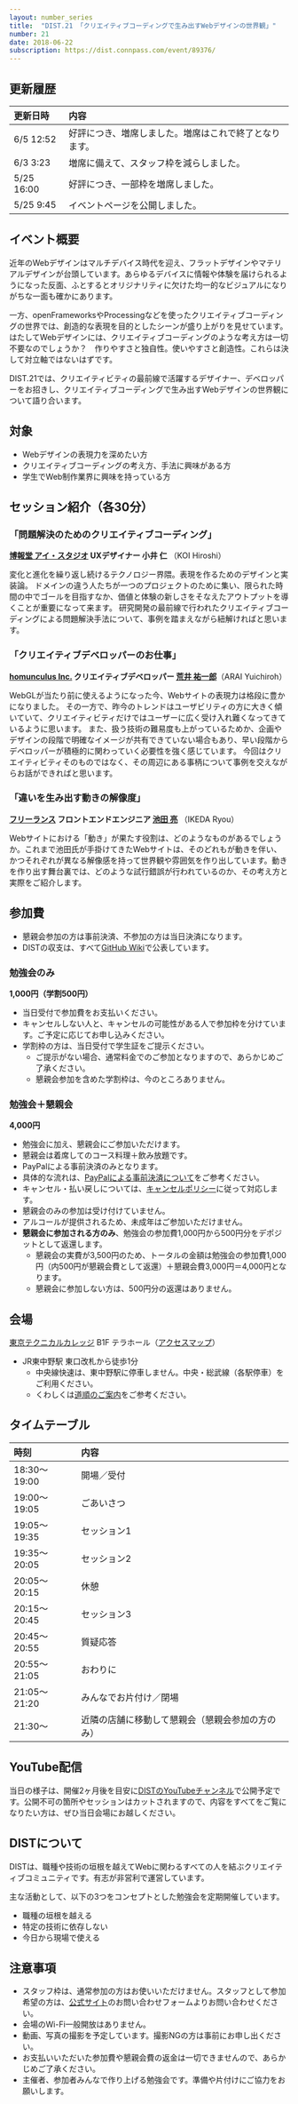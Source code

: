 ```yaml
---
layout: number_series
title:  "DIST.21 「クリエイティブコーディングで生み出すWebデザインの世界観」"
number: 21
date: 2018-06-22
subscription: https://dist.connpass.com/event/89376/
---
```


## 更新履歴

| 更新日時   | 内容 |
|:-----------|:-----|
| 6/5 12:52 | 好評につき、増席しました。増席はこれで終了となります。 |
| 6/3 3:23 | 増席に備えて、スタッフ枠を減らしました。 |
| 5/25 16:00 | 好評につき、一部枠を増席しました。 |
| 5/25 9:45 | イベントページを公開しました。 |

## イベント概要

近年のWebデザインはマルチデバイス時代を迎え、フラットデザインやマテリアルデザインが台頭しています。あらゆるデバイスに情報や体験を届けられるようになった反面、ふとするとオリジナリティに欠けた均一的なビジュアルになりがちな一面も確かにあります。

一方、openFrameworksやProcessingなどを使ったクリエイティブコーディングの世界では、創造的な表現を目的としたシーンが盛り上がりを見せています。はたしてWebデザインには、クリエイティブコーディングのような考え方は一切不要なのでしょうか？　作りやすさと独自性。使いやすさと創造性。これらは決して対立軸ではないはずです。

DIST.21では、クリエイティビティの最前線で活躍するデザイナー、デベロッパーをお招きし、クリエイティブコーディングで生み出すWebデザインの世界観について語り合います。

## 対象

- Webデザインの表現力を深めたい方
- クリエイティブコーディングの考え方、手法に興味がある方
- 学生でWeb制作業界に興味を持っている方

## セッション紹介（各30分）

### **「問題解決のためのクリエイティブコーディング」**

**[博報堂 アイ・スタジオ](https://www.i-studio.co.jp/) UXデザイナー 小井 仁** （KOI Hiroshi）

変化と進化を繰り返し続けるテクノロジー界隈。表現を作るためのデザインと実装論。
ドメインの違う人たちが一つのプロジェクトのために集い、限られた時間の中でゴールを目指すなか、価値と体験の新しさをそなえたアウトプットを導くことが重要になって来ます。
研究開発の最前線で行われたクリエイティブコーディングによる問題解決手法について、事例を踏まえながら紐解ければと思います。

### **「クリエイティブデベロッパーのお仕事」**

**[homunculus Inc.](http://homunculus.jp/) クリエイティブデベロッパー [荒井 祐一郎](https://twitter.com/yuichiroharaiJP)**（ARAI Yuichiroh）

WebGLが当たり前に使えるようになった今、Webサイトの表現力は格段に豊かになりました。
その一方で、昨今のトレンドはユーザビリティの方に大きく傾いていて、クリエイティビティだけではユーザーに広く受け入れ難くなってきているように思います。
また、扱う技術の難易度も上がっているためか、企画やデザインの段階で明確なイメージが共有できていない場合もあり、早い段階からデベロッパーが積極的に関わっていく必要性を強く感じています。
今回はクリエイティビティそのものではなく、その周辺にある事柄について事例を交えながらお話ができればと思います。

### **「違いを生み出す動きの解像度」**

**[フリーランス](http://ikeryou.jp/) フロントエンドエンジニア [池田 亮](https://twitter.com/ikeryou)** （IKEDA Ryou）

Webサイトにおける「動き」が果たす役割は、どのようなものがあるでしょうか。これまで池田氏が手掛けてきたWebサイトは、そのどれもが動きを伴い、かつそれぞれが異なる解像感を持って世界観や雰囲気を作り出しています。動きを作り出す舞台裏では、どのような試行錯誤が行われているのか、その考え方と実際をご紹介します。

## 参加費

- 懇親会参加の方は事前決済、不参加の方は当日決済になります。
- DISTの収支は、すべて[GitHub Wiki](https://github.com/448jp/dist/wiki)で公表しています。

### 勉強会のみ
**1,000円（学割500円）**

- 当日受付で参加費をお支払いください。
- キャンセルしない人と、キャンセルの可能性がある人で参加枠を分けています。ご予定に応じてお申し込みください。
- 学割枠の方は、当日受付で学生証をご提示ください。
    - ご提示がない場合、通常料金でのご参加となりますので、あらかじめご了承ください。
    - 懇親会参加を含めた学割枠は、今のところありません。

### 勉強会＋懇親会
**4,000円**

- 勉強会に加え、懇親会にご参加いただけます。
- 懇親会は着席してのコース料理＋飲み放題です。
- PayPalによる事前決済のみとなります。
- 具体的な流れは、[PayPalによる事前決済について](https://esa-pages.io/p/sharing/2767/posts/60/2140a3c68d9779ea2780.html)をご参考ください。
- キャンセル・払い戻しについては、[キャンセルポリシー](https://esa-pages.io/p/sharing/2767/posts/67/c754be5f87e6131b3087.html)に従って対応します。
- 懇親会のみの参加は受け付けていません。
- アルコールが提供されるため、未成年はご参加いただけません。
- **懇親会に参加される方のみ**、勉強会の参加費1,000円から500円分をデポジットとして返還します。
    - 懇親会の実費が3,500円のため、トータルの金額は勉強会の参加費1,000円（内500円が懇親会費として返還）＋懇親会費3,000円＝4,000円となります。
    - 懇親会に参加しない方は、500円分の返還はありません。

## 会場

[東京テクニカルカレッジ](http://www.tera-house.ac.jp/tec/) B1F テラホール（[アクセスマップ](http://www.tera-house.ac.jp/tec/school/map.html)）

- JR東中野駅 東口改札から徒歩1分
    - 中央線快速は、東中野駅に停車しません。中央・総武線（各駅停車）をご利用ください。
    - くわしくは[道順のご案内](http://dist.tokyo/tec/map.jpg)をご参考ください。

## タイムテーブル

| 時刻         | 内容 |
|:-------------|:-----|
| 18:30～19:00 | 開場／受付  |
| 19:00～19:05 | ごあいさつ  |
| 19:05〜19:35 | セッション1 |
| 19:35〜20:05 | セッション2 |
| 20:05～20:15 | 休憩 |
| 20:15～20:45 | セッション3 |
| 20:45～20:55 | 質疑応答 |
| 20:55～21:05 | おわりに |
| 21:05～21:20 | みんなでお片付け／閉場 |
| 21:30〜 | 近隣の店舗に移動して懇親会（懇親会参加の方のみ） |

## YouTube配信

当日の様子は、開催2ヶ月後を目安に[DISTのYouTubeチャンネル](https://www.youtube.com/c/distjp)で公開予定です。公開不可の箇所やセッションはカットされますので、内容をすべてをご覧になりたい方は、ぜひ当日会場にお越しください。

## DISTについて

DISTは、職種や技術の垣根を越えてWebに関わるすべての人を結ぶクリエイティブコミュニティです。有志が非営利で運営しています。

主な活動として、以下の3つをコンセプトとした勉強会を定期開催しています。

- 職種の垣根を越える
- 特定の技術に依存しない
- 今日から現場で使える

## 注意事項

- スタッフ枠は、通常参加の方はお使いいただけません。スタッフとして参加希望の方は、[公式サイト](http://dist.tokyo/)のお問い合わせフォームよりお問い合わせください。
- 会場のWi-Fi一般開放はありません。
- 動画、写真の撮影を予定しています。撮影NGの方は事前にお申し出ください。
- お支払いいただいた参加費や懇親会費の返金は一切できませんので、あらかじめご了承ください。
- 主催者、参加者みんなで作り上げる勉強会です。準備や片付けにご協力をお願いします。